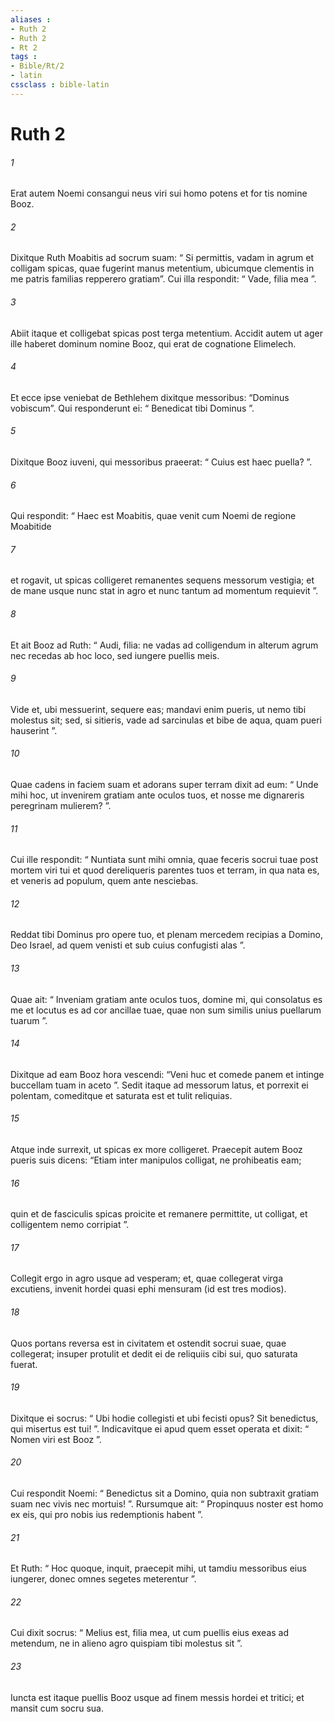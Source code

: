 ```yaml
---
aliases : 
- Ruth 2
- Ruth 2
- Rt 2
tags : 
- Bible/Rt/2
- latin
cssclass : bible-latin
---
```


# Ruth 2

###### 1
Erat autem Noemi consangui neus viri sui homo potens et for tis nomine Booz. 
###### 2
Dixitque Ruth Moabitis ad socrum suam: “ Si permittis, vadam in agrum et colligam spicas, quae fugerint manus metentium, ubicumque clementis in me patris familias repperero gratiam”. Cui illa respondit: “ Vade, filia mea ”.
###### 3
Abiit itaque et colligebat spicas post terga metentium. Accidit autem ut ager ille haberet dominum nomine Booz, qui erat de cognatione Elimelech. 
###### 4
Et ecce ipse veniebat de Bethlehem dixitque messoribus: “Dominus vobiscum”. Qui responderunt ei: “ Benedicat tibi Dominus ”. 
###### 5
Dixitque Booz iuveni, qui messoribus praeerat: “ Cuius est haec puella? ”. 
###### 6
Qui respondit: “ Haec est Moabitis, quae venit cum Noemi de regione Moabitide 
###### 7
et rogavit, ut spicas colligeret remanentes sequens messorum vestigia; et de mane usque nunc stat in agro et nunc tantum ad momentum requievit ”.
###### 8
Et ait Booz ad Ruth: “ Audi, filia: ne vadas ad colligendum in alterum agrum nec recedas ab hoc loco, sed iungere puellis meis. 
###### 9
Vide et, ubi messuerint, sequere eas; mandavi enim pueris, ut nemo tibi molestus sit; sed, si sitieris, vade ad sarcinulas et bibe de aqua, quam pueri hauserint ”. 
###### 10
Quae cadens in faciem suam et adorans super terram dixit ad eum: “ Unde mihi hoc, ut invenirem gratiam ante oculos tuos, et nosse me dignareris peregrinam mulierem? ”. 
###### 11
Cui ille respondit: “ Nuntiata sunt mihi omnia, quae feceris socrui tuae post mortem viri tui et quod dereliqueris parentes tuos et terram, in qua nata es, et veneris ad populum, quem ante nesciebas. 
###### 12
Reddat tibi Dominus pro opere tuo, et plenam mercedem recipias a Domino, Deo Israel, ad quem venisti et sub cuius confugisti alas ”. 
###### 13
Quae ait: “ Inveniam gratiam ante oculos tuos, domine mi, qui consolatus es me et locutus es ad cor ancillae tuae, quae non sum similis unius puellarum tuarum ”.
###### 14
Dixitque ad eam Booz hora vescendi: “Veni huc et comede panem et intinge buccellam tuam in aceto ”. Sedit itaque ad messorum latus, et porrexit ei polentam, comeditque et saturata est et tulit reliquias. 
###### 15
Atque inde surrexit, ut spicas ex more colligeret. Praecepit autem Booz pueris suis dicens: “Etiam inter manipulos colligat, ne prohibeatis eam; 
###### 16
quin et de fasciculis spicas proicite et remanere permittite, ut colligat, et colligentem nemo corripiat ”.
###### 17
Collegit ergo in agro usque ad vesperam; et, quae collegerat virga excutiens, invenit hordei quasi ephi mensuram (id est tres modios). 
###### 18
Quos portans reversa est in civitatem et ostendit socrui suae, quae collegerat; insuper protulit et dedit ei de reliquiis cibi sui, quo saturata fuerat.
###### 19
Dixitque ei socrus: “ Ubi hodie collegisti et ubi fecisti opus? Sit benedictus, qui misertus est tui! ”. Indicavitque ei apud quem esset operata et dixit: “ Nomen viri est Booz ”. 
###### 20
Cui respondit Noemi: “ Benedictus sit a Domino, quia non subtraxit gratiam suam nec vivis nec mortuis! ”. Rursumque ait: “ Propinquus noster est homo ex eis, qui pro nobis ius redemptionis habent ”. 
###### 21
Et Ruth: “ Hoc quoque, inquit, praecepit mihi, ut tamdiu messoribus eius iungerer, donec omnes segetes meterentur ”. 
###### 22
Cui dixit socrus: “ Melius est, filia mea, ut cum puellis eius exeas ad metendum, ne in alieno agro quispiam tibi molestus sit ”.
###### 23
Iuncta est itaque puellis Booz usque ad finem messis hordei et tritici; et mansit cum socru sua.
